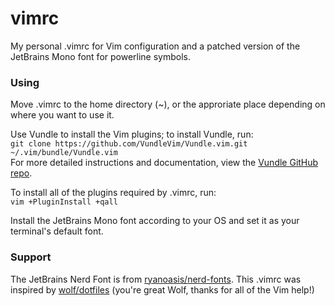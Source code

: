 # vimrc
My personal .vimrc for Vim configuration and a patched version of the JetBrains Mono font 
for powerline symbols. 

### Using
Move .vimrc to the home directory (~), or the approriate place depending on where you want to use it.


Use Vundle to install the Vim plugins; to install Vundle, run:  
`git clone https://github.com/VundleVim/Vundle.vim.git ~/.vim/bundle/Vundle.vim`  
For more detailed instructions and documentation, view the [Vundle GitHub repo](https://github.com/VundleVim/Vundle.vim).


To install all of the plugins required by .vimrc, run:  
`vim +PluginInstall +qall`


Install the JetBrains Mono font according to your OS and set it as your terminal's default font.


### Support
The JetBrains Nerd Font is from [ryanoasis/nerd-fonts](https://github.com/ryanoasis/nerd-fonts). This
.vimrc was inspired by [wolf/dotfiles](https://github.com/wolf/dotfiles) (you're great Wolf, thanks for
all of the Vim help!)
